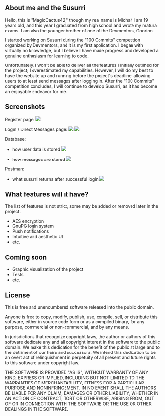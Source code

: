 
## About me and the Susurri

Hello, this is "MagicCactus42," though my real name is Michał. I am 19 years old, and this year I graduated from high school and wrote my matura exams. I am also the younger brother of one of the Devmentors, Goorion.

I started working on Susurri during the "100 Commits" competition organized by Devmentors, and it is my first application. I began with virtually no knowledge, but I believe I have made progress and developed a genuine enthusiasm for learning to code.

Unfortunately, I won't be able to deliver all the features I initially outlined for the project; I overestimated my capabilities. However, I will do my best to have the website up and running before the project's deadline, allowing users to at least send messages after logging in. After the "100 Commits" competition concludes, I will continue to develop Susurri, as it has become an enjoyable endeavor for me.

## Screenshots

Register page:
![](https://i.imgur.com/DdMoTbI.png)

Login / Direct Messages page:
![](https://i.imgur.com/nLq87yq.png)
![](https://i.imgur.com/loNnMrq.png)

Database:

- how user data is stored
![](https://i.imgur.com/XKc7fxc.png)

- how messages are stored
![](https://i.imgur.com/b9mE2vO.png)

Postman:

- what susurri returns after successful login
![](https://i.imgur.com/T51lFzK.png)


## What features will it have?

The list of features is not strict, some may be added or removed later in the project.
- AES encryption
- GnuPG login system
- Push notifications
- Intuitive and aesthetic UI
- etc.

## Coming soon
- Graphic visualization of the project
- Tests
- etc.


## License

This is free and unencumbered software released into the public domain.

Anyone is free to copy, modify, publish, use, compile, sell, or
distribute this software, either in source code form or as a compiled
binary, for any purpose, commercial or non-commercial, and by any
means.

In jurisdictions that recognize copyright laws, the author or authors
of this software dedicate any and all copyright interest in the
software to the public domain. We make this dedication for the benefit
of the public at large and to the detriment of our heirs and
successors. We intend this dedication to be an overt act of
relinquishment in perpetuity of all present and future rights to this
software under copyright law.

THE SOFTWARE IS PROVIDED "AS IS", WITHOUT WARRANTY OF ANY KIND,
EXPRESS OR IMPLIED, INCLUDING BUT NOT LIMITED TO THE WARRANTIES OF
MERCHANTABILITY, FITNESS FOR A PARTICULAR PURPOSE AND NONINFRINGEMENT.
IN NO EVENT SHALL THE AUTHORS BE LIABLE FOR ANY CLAIM, DAMAGES OR
OTHER LIABILITY, WHETHER IN AN ACTION OF CONTRACT, TORT OR OTHERWISE,
ARISING FROM, OUT OF OR IN CONNECTION WITH THE SOFTWARE OR THE USE OR
OTHER DEALINGS IN THE SOFTWARE.